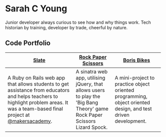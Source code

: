 # Sarah C Young

Junior developer always curious to see how and why things work. Tech historian by training, developer by trade, cheerful by nature.

## Code Portfolio

| [Slate](https://github.com/slateapp/slate) | [Rock Paper Scissors](https://github.com/sarahseewhy/RockPaperScissors) | [Boris Bikes](https://github.com/sarahseewhy/boris-bike) |
|---|---|---|
| A Ruby on Rails web app that allows students to get assistance from educators and helps teachers to highlight problem areas. It was a team-based final project at [@makersacademy](https://github.com/makersacademy).| A sinatra web app, utilising jQuery, that allows users to play the 'Big Bang Theory' game Rock Paper Scissors Lizard Spock. | A mini-project to practice object oriented programming, object oriented design, and test driven development. |